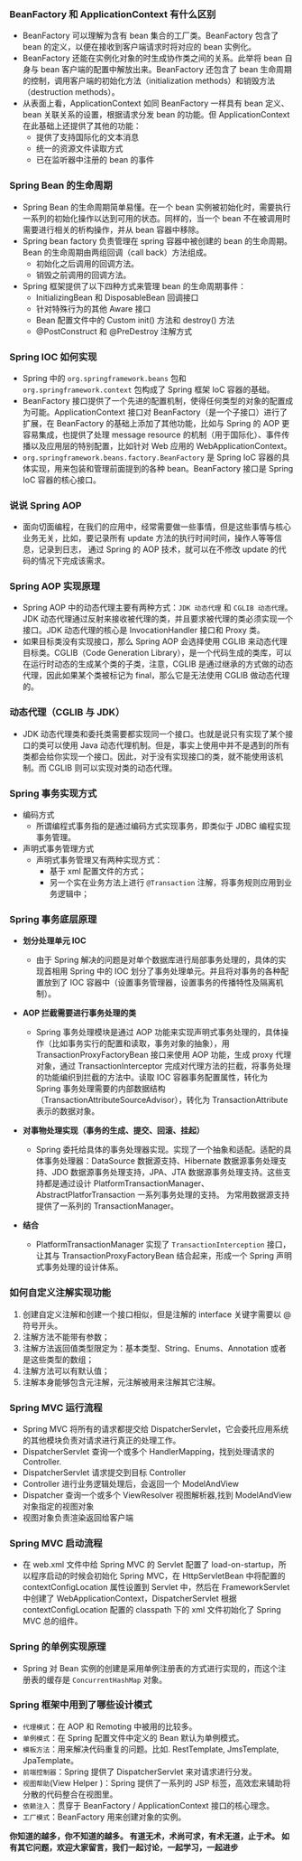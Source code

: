 ### BeanFactory 和 ApplicationContext 有什么区别
* BeanFactory 可以理解为含有 bean 集合的工厂类。BeanFactory 包含了 bean 的定义，以便在接收到客户端请求时将对应的 bean 实例化。
* BeanFactory 还能在实例化对象的时生成协作类之间的关系。此举将 bean 自身与 bean 客户端的配置中解放出来。BeanFactory 还包含了 bean 生命周期的控制，调用客户端的初始化方法（initialization methods）和销毁方法（destruction methods）。
* 从表面上看，ApplicationContext 如同 BeanFactory 一样具有 bean 定义、bean 关联关系的设置，根据请求分发 bean 的功能。但 ApplicationContext 在此基础上还提供了其他的功能：
	* 提供了支持国际化的文本消息
	* 统一的资源文件读取方式
	* 已在监听器中注册的 bean 的事件

### Spring Bean 的生命周期
* Spring Bean 的生命周期简单易懂。在一个 bean 实例被初始化时，需要执行一系列的初始化操作以达到可用的状态。同样的，当一个 bean 不在被调用时需要进行相关的析构操作，并从 bean 容器中移除。
* Spring bean factory 负责管理在 spring 容器中被创建的 bean 的生命周期。Bean 的生命周期由两组回调（call back）方法组成。
	* 初始化之后调用的回调方法。
	* 销毁之前调用的回调方法。
* Spring 框架提供了以下四种方式来管理 bean 的生命周期事件：
	* InitializingBean 和 DisposableBean 回调接口
	* 针对特殊行为的其他 Aware 接口
	* Bean 配置文件中的 Custom init() 方法和 destroy() 方法
	* @PostConstruct 和 @PreDestroy 注解方式

### Spring IOC 如何实现
* Spring 中的 `org.springframework.beans` 包和 `org.springframework.context` 包构成了 Spring 框架 IoC 容器的基础。
* BeanFactory 接口提供了一个先进的配置机制，使得任何类型的对象的配置成为可能。ApplicationContext 接口对 BeanFactory（是一个子接口）进行了扩展，在 BeanFactory 的基础上添加了其他功能，比如与 Spring 的 AOP 更容易集成，也提供了处理 message resource 的机制（用于国际化）、事件传播以及应用层的特别配置，比如针对 Web 应用的 WebApplicationContext。
* `org.springframework.beans.factory.BeanFactory` 是 Spring IoC 容器的具体实现，用来包装和管理前面提到的各种 bean。BeanFactory 接口是 Spring IoC 容器的核心接口。
### 说说 Spring AOP
* 面向切面编程，在我们的应用中，经常需要做一些事情，但是这些事情与核心业务无关，比如，要记录所有 update 方法的执行时间时间，操作人等等信息，记录到日志， 通过 Spring 的 AOP 技术，就可以在不修改 update 的代码的情况下完成该需求。
### Spring AOP 实现原理
* Spring AOP 中的动态代理主要有两种方式：`JDK 动态代理` 和 `CGLIB 动态代理`。JDK 动态代理通过反射来接收被代理的类，并且要求被代理的类必须实现一个接口。JDK 动态代理的核心是 InvocationHandler 接口和 Proxy 类。
* 如果目标类没有实现接口，那么 Spring AOP 会选择使用 CGLIB 来动态代理目标类。CGLIB（Code Generation Library），是一个代码生成的类库，可以在运行时动态的生成某个类的子类，注意，CGLIB 是通过继承的方式做的动态代理，因此如果某个类被标记为 final，那么它是无法使用 CGLIB 做动态代理的。
### 动态代理（CGLIB 与 JDK）
* JDK 动态代理类和委托类需要都实现同一个接口。也就是说只有实现了某个接口的类可以使用 Java 动态代理机制。但是，事实上使用中并不是遇到的所有类都会给你实现一个接口。因此，对于没有实现接口的类，就不能使用该机制。而 CGLIB 则可以实现对类的动态代理。
### Spring 事务实现方式
* 编码方式
	* 所谓编程式事务指的是通过编码方式实现事务，即类似于 JDBC 编程实现事务管理。
* 声明式事务管理方式
	* 声明式事务管理又有两种实现方式：
		* 基于 xml 配置文件的方式；
		* 另一个实在业务方法上进行 `@Transaction` 注解，将事务规则应用到业务逻辑中；
### Spring 事务底层原理
* **划分处理单元 IOC**
	* 由于 Spring 解决的问题是对单个数据库进行局部事务处理的，具体的实现首相用 Spring 中的 IOC 划分了事务处理单元。并且将对事务的各种配置放到了 IOC 容器中（设置事务管理器，设置事务的传播特性及隔离机制）。

* **AOP 拦截需要进行事务处理的类**
	* Spring 事务处理模块是通过 AOP 功能来实现声明式事务处理的，具体操作（比如事务实行的配置和读取，事务对象的抽象），用 TransactionProxyFactoryBean 接口来使用 AOP 功能，生成 proxy 代理对象，通过 TransactionInterceptor 完成对代理方法的拦截，将事务处理的功能编织到拦截的方法中。读取 IOC 容器事务配置属性，转化为 Spring 事务处理需要的内部数据结构（TransactionAttributeSourceAdvisor），转化为 TransactionAttribute 表示的数据对象。
* **对事物处理实现（事务的生成、提交、回滚、挂起）**
	* Spring 委托给具体的事务处理器实现。实现了一个抽象和适配。适配的具体事务处理器：DataSource 数据源支持、Hibernate 数据源事务处理支持、JDO 数据源事务处理支持，JPA、JTA 数据源事务处理支持。这些支持都是通过设计 PlatformTransactionManager、AbstractPlatforTransaction 一系列事务处理的支持。 为常用数据源支持提供了一系列的 TransactionManager。
* **结合**
	* PlatformTransactionManager 实现了 `TransactionInterception` 接口，让其与 TransactionProxyFactoryBean 结合起来，形成一个 Spring 声明式事务处理的设计体系。
### 如何自定义注解实现功能
1. 创建自定义注解和创建一个接口相似，但是注解的 interface 关键字需要以 @ 符号开头。
2. 注解方法不能带有参数；
3. 注解方法返回值类型限定为：基本类型、String、Enums、Annotation 或者是这些类型的数组；
4. 注解方法可以有默认值；
5. 注解本身能够包含元注解，元注解被用来注解其它注解。
### Spring MVC 运行流程
* Spring MVC 将所有的请求都提交给 DispatcherServlet，它会委托应用系统的其他模块负责对请求进行真正的处理工作。
* DispatcherServlet 查询一个或多个 HandlerMapping，找到处理请求的 Controller.
* DispatcherServlet 请求提交到目标 Controller
* Controller 进行业务逻辑处理后，会返回一个 ModelAndView
* Dispatcher 查询一个或多个 ViewResolver 视图解析器,找到 ModelAndView 对象指定的视图对象
* 视图对象负责渲染返回给客户端
### Spring MVC 启动流程
* 在 web.xml 文件中给 Spring MVC 的 Servlet 配置了 load-on-startup，所以程序启动的时候会初始化 Spring MVC，在 HttpServletBean 中将配置的 contextConfigLocation 属性设置到 Servlet 中，然后在 FrameworkServlet 中创建了 WebApplicationContext，DispatcherServlet 根据 contextConfigLocation 配置的 classpath 下的 xml 文件初始化了 Spring MVC 总的组件。
### Spring 的单例实现原理
* Spring 对 Bean 实例的创建是采用单例注册表的方式进行实现的，而这个注册表的缓存是 `ConcurrentHashMap` 对象。
### Spring 框架中用到了哪些设计模式
* `代理模式`：在 AOP 和 Remoting 中被用的比较多。
* `单例模式`：在 Spring 配置文件中定义的 Bean 默认为单例模式。
* `模板方法`：用来解决代码重复的问题。比如. RestTemplate, JmsTemplate, JpaTemplate。
* `前端控制器`：Spring 提供了 DispatcherServlet 来对请求进行分发。
* `视图帮助`(View Helper )：Spring 提供了一系列的 JSP 标签，高效宏来辅助将分散的代码整合在视图里。
* `依赖注入`：贯穿于 BeanFactory / ApplicationContext 接口的核心理念。
* `工厂模式`：BeanFactory 用来创建对象的实例。

**你知道的越多，你不知道的越多。
有道无术，术尚可求，有术无道，止于术。
如有其它问题，欢迎大家留言，我们一起讨论，一起学习，一起进步**
